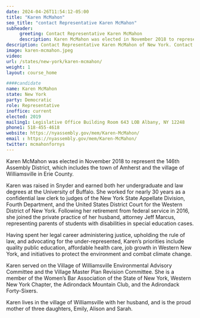 ```yaml
---
date: 2024-04-26T11:54:12-05:00
title: "Karen McMahon"
seo_title: "contact Representative Karen McMahon"
subheader:
     greeting: Contact Representative Karen McMahon
     description: Karen McMahon was elected in November 2018 to represent the 146th Assembly District, which includes the town of Amherst and the village of Williamsville in Erie County.
description: Contact Representative Karen McMahon of New York. Contact information for Karen McMahon includes email address, phone number, and mailing address.
image: karen-mcmahon.jpeg
video:
url: /states/new-york/karen-mcmahon/
weight: 1
layout: course_home

####candidate
name: Karen McMahon
state: New York
party: Democratic
role: Representative
inoffice: current
elected: 2019
mailing1: Legislative Office Building Room 643 LOB Albany, NY 12248
phone1: 518-455-4618
website: https://nyassembly.gov/mem/Karen-McMahon/
email : https://nyassembly.gov/mem/Karen-McMahon/
twitter: mcmahonfornys
---
```


Karen McMahon was elected in November 2018 to represent the 146th Assembly District, which includes the town of Amherst and the village of Williamsville in Erie County.

Karen was raised in Snyder and earned both her undergraduate and law degrees at the University of Buffalo. She worked for nearly 30 years as a confidential law clerk to judges of the New York State Appellate Division, Fourth Department, and the United States District Court for the Western District of New York. Following her retirement from federal service in 2016, she joined the private practice of her husband, attorney Jeff Marcus, representing parents of students with disabilities in special education cases.

Having spent her legal career administering justice, upholding the rule of law, and advocating for the under-represented, Karen’s priorities include quality public education, affordable health care, job growth in Western New York, and initiatives to protect the environment and combat climate change.

Karen served on the Village of Williamsville Environmental Advisory Committee and the Village Master Plan Revision Committee. She is a member of the Women’s Bar Association of the State of New York, Western New York Chapter, the Adirondack Mountain Club, and the Adirondack Forty-Sixers.

Karen lives in the village of Williamsville with her husband, and is the proud mother of three daughters, Emily, Alison and Sarah.
